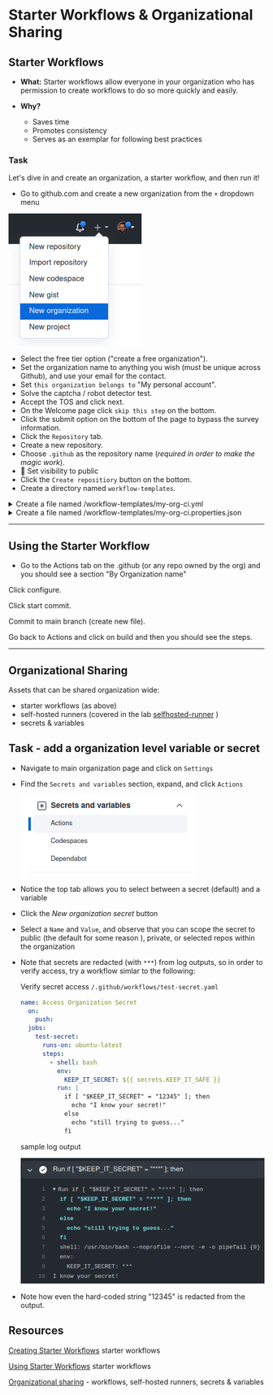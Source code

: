 # Starter Workflows & Organizational Sharing

## **Starter Workflows**

- **What:** Starter workflows allow everyone in your organization who has permission to create workflows to do so more quickly and easily.

- **Why?**
  - Saves time
  - Promotes consistency
  - Serves as an exemplar for following best practices

### **Task**

Let's dive in and create an organization, a starter workflow, and then run it!

- Go to github.com and create a new organization from the `+` dropdown menu

![Screenshot workflow](img/create-organization.png)

- Select the free tier option ("create a free organization").
- Set the organization name to anything you wish (must be unique across Github), and use your email for the contact.
- Set `this organization belongs to` "My personal account".
- Solve the captcha / robot detector test.
- Accept the TOS and click next.
- On the Welcome page click `skip this step` on the bottom.
- Click the submit option on the bottom of the page to bypass the survey information.
- Click the `Repository` tab.
- Create a new repository.
- Choose `.github` as the repository name (*required in order to make the magic work*).
- 📝 Set visibility to public
- Click the `Create repositiory` button on the bottom.
- Create a directory named `workflow-templates`.

<details>
    <summary>Create a file named /workflow-templates/my-org-ci.yml</summary>

```YAML
name: Octo Organization CI

on:
  push:
    branches: [ $default-branch ]
  pull_request:
    branches: [ $default-branch ]

jobs:
  build:
    runs-on: ubuntu-latest

    steps:
      - uses: actions/checkout@v3

      - name: Run a one-line script
        run: echo Hello from Octo Organization
```

</details>

<details>
    <summary>Create a file named /workflow-templates/my-org-ci.properties.json</summary>

```JSON
{
    "name": "Octo Organization Workflow",
    "description": "Octo Organization CI starter workflow.",
    "iconName": "example-icon",
    "categories": [
        "node", "js"
    ],
    "filePatterns": [
        "package.json$",
        "^Dockerfile",
        ".*\\.md$",
        ".*\.ya?ml"
    ]
}
```

</details>

---

## Using the Starter Workflow

- Go to the Actions tab on the .github (or any repo owned by the org) and you should see a section "By Organization name"

Click configure.

Click start commit.

Commit to main branch (create new file).

Go back to Actions and click on build and then you should see the steps.

---

## Organizational Sharing

  Assets that can be shared organization wide:

- starter workflows (as above)
- self-hosted runners (covered in the lab [selfhosted-runner](./selfhosted-runner.md) )
- secrets & variables

## Task - add a organization level variable or secret

- Navigate to main organization page and click on `Settings`
- Find the `Secrets and variables` section, expand, and click `Actions`

  ![Screenshot variables & secrets](img/secrets-and-variables.png)
- Notice the top tab allows you to select between a secret (default) and a variable
- Click the *New organization secret* button
- Select a `Name` and `Value`, and observe that you can scope the secret to public (the default for some reason ), private, or selected repos within the organization
- Note that secrets are redacted (with `***`) from log outputs, so in order to verify access, try a workflow simlar to the following:

  Verify secret access `/.github/workflows/test-secret.yaml`

    ```YAML
    name: Access Organization Secret
      on:
        push:
      jobs:
        test-secret:
          runs-on: ubuntu-latest
          steps:
            - shell: bash
              env:
                KEEP_IT_SECRET: ${{ secrets.KEEP_IT_SAFE }}
              run: |
                if [ "$KEEP_IT_SECRET" = "12345" ]; then
                  echo "I know your secret!"
                else
                  echo "still trying to guess..."
                fi
    ```

  </details>
  
  sample log output

  ![workflow secret output](img/workflow-secret.png)

- Note how even the hard-coded string "12345" is redacted from the output.

## Resources

[Creating Starter Workflows](https://docs.github.com/en/actions/using-workflows/creating-starter-workflows-for-your-organization) starter workflows

[Using Starter Workflows](https://docs.github.com/en/actions/using-workflows/using-starter-workflows) starter workflows

[Organizational sharing](https://docs.github.com/en/actions/using-workflows/sharing-workflows-secrets-and-runners-with-your-organization) - workflows, self-hosted runners, secrets & variables

